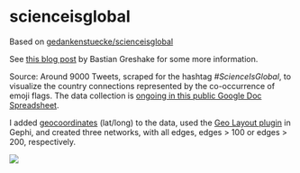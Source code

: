 # scienceisglobal

Based on [gedankenstuecke/scienceisglobal](https://github.com/gedankenstuecke/scienceisglobal)

See [this blog post](http://ruleofthirds.de/scienceisglobal/) by Bastian Greshake for some more information.

Source: Around 9000 Tweets, scraped for the hashtag *#ScienceIsGlobal*, to visualize the country connections represented by the co-occurrence of emoji flags. The data collection is [ongoing in this public Google Doc Spreadsheet](https://docs.google.com/spreadsheets/d/1NRxvV0JP_eF98WUfbkpj1iMBlFEe25JGKGhblM6U3KQ/edit#gid=56646471).

I added [geocoordinates](https://developers.google.com/public-data/docs/canonical/countries_csv) (lat/long) to the data, used the [Geo Layout plugin](https://marketplace.gephi.org/plugin/geolayout/) in Gephi, and created three networks, with all edges, edges > 100 or edges > 200, respectively. 



![](http://ruleofthirds.de/assets/images/scienceisglobal.png)
